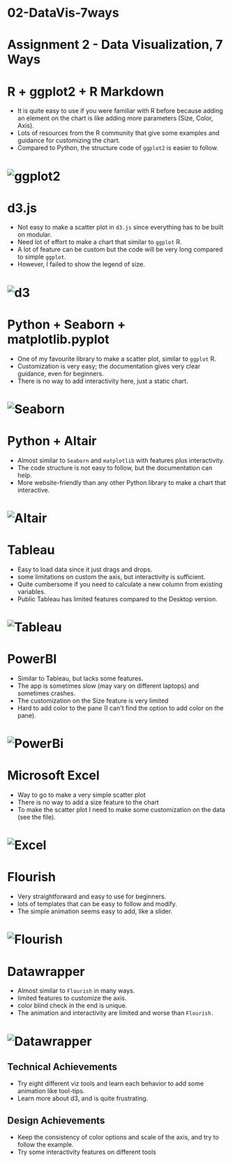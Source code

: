 # 02-DataVis-7ways

Assignment 2 - Data Visualization, 7 Ways  
===

# R + ggplot2 + R Markdown

* It is quite easy to use if you were familiar with R before because adding an element on the chart is like adding more parameters (Size, Color, Axis).
* Lots of resources from the R community that give some examples and guidance for customizing the chart.
* Compared to Python, the structure code of `ggplot2` is easier to follow.

![ggplot2](img/ggplot2.png)
===

# d3.js
* Not easy to make a scatter plot in `d3.js` since everything has to be built on modular.
* Need lot of effort to make a chart that similar to `ggplot` R.
* A lot of feature can be custom but the code will be very long compared to simple `ggplot`.
* However, I failed to show the legend of size.
  
![d3](img/d3js.png)
===

# Python + Seaborn + matplotlib.pyplot
* One of my favourite library to make a scatter plot, similar to `ggplot` R.
* Customization is very easy; the documentation gives very clear guidance, even for beginners.
* There is no way to add interactivity here, just a static chart.
  
![Seaborn](img/seaborn.png)
===

# Python + Altair
* Almost similar to `Seaborn` and `matplotlib` with features plus interactivity.
* The code structure is not easy to follow, but the documentation can help.
* More website-friendly than any other Python library to make a chart that interactive.
  
![Altair](img/altair.png)
===

# Tableau
* Easy to load data since it just drags and drops.
* some limitations on custom the axis, but interactivity is sufficient.
* Quite cumbersome if you need to calculate a new column from existing variables.
* Public Tableau has limited features compared to the Desktop version.

![Tableau](img/Tableau.png)
===

# PowerBI
* Similar to Tableau, but lacks some features.
* The app is sometimes slow (may vary on different laptops) and sometimes crashes.
* The customization on the Size feature is very limited
* Hard to add color to the pane (I can't find the option to add color on the pane).
  
![PowerBi](img/powerbi.png)
===

# Microsoft Excel
* Way to go to make a very simple scatter plot
* There is no way to add a size feature to the chart
* To make the scatter plot I need to make some customization on the data (see the file).
  
![Excel](img/excel-penglings.png)
===

# Flourish
* Very straightforward and easy to use for beginners.
* lots of templates that can be easy to follow and modify.
* The simple animation seems easy to add, like a slider.
  
![Flourish](img/Flourish.png)
===

# Datawrapper
* Almost similar to `Flourish` in many ways.
* limited features to customize the axis.
* color blind check in the end is unique.
* The animation and interactivity are limited and worse than `Flourish.`
  
![Datawrapper](img/datawrapper.png)
===

## Technical Achievements
* Try eight different viz tools and learn each behavior to add some animation like tool-tips.
* Learn more about d3, and is quite frustrating.
  
## Design Achievements
* Keep the consistency of color options and scale of the axis, and try to follow the example.
* Try some interactivity features on different tools

